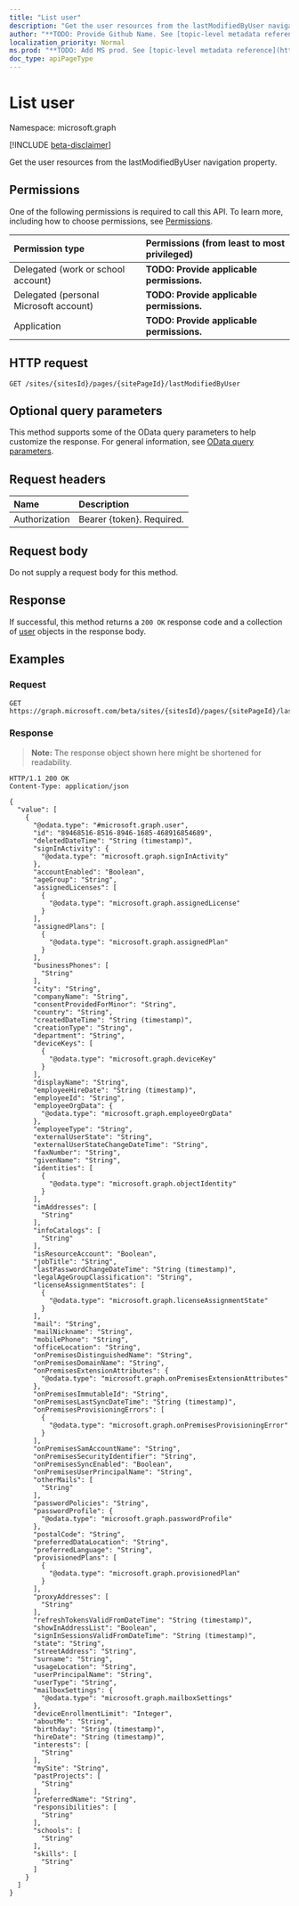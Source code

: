 ```yaml
---
title: "List user"
description: "Get the user resources from the lastModifiedByUser navigation property."
author: "**TODO: Provide Github Name. See [topic-level metadata reference](https://msgo.azurewebsites.net/add/document/guidelines/metadata.html#topic-level-metadata)**"
localization_priority: Normal
ms.prod: "**TODO: Add MS prod. See [topic-level metadata reference](https://msgo.azurewebsites.net/add/document/guidelines/metadata.html#topic-level-metadata)**"
doc_type: apiPageType
---
```


# List user
Namespace: microsoft.graph

[!INCLUDE [beta-disclaimer](../../includes/beta-disclaimer.md)]

Get the user resources from the lastModifiedByUser navigation property.

## Permissions
One of the following permissions is required to call this API. To learn more, including how to choose permissions, see [Permissions](/graph/permissions-reference).

|Permission type|Permissions (from least to most privileged)|
|:---|:---|
|Delegated (work or school account)|**TODO: Provide applicable permissions.**|
|Delegated (personal Microsoft account)|**TODO: Provide applicable permissions.**|
|Application|**TODO: Provide applicable permissions.**|

## HTTP request

<!-- {
  "blockType": "ignored"
}
-->
``` http
GET /sites/{sitesId}/pages/{sitePageId}/lastModifiedByUser
```

## Optional query parameters
This method supports some of the OData query parameters to help customize the response. For general information, see [OData query parameters](/graph/query-parameters).

## Request headers
|Name|Description|
|:---|:---|
|Authorization|Bearer {token}. Required.|

## Request body
Do not supply a request body for this method.

## Response

If successful, this method returns a `200 OK` response code and a collection of [user](../resources/user.md) objects in the response body.

## Examples

### Request
<!-- {
  "blockType": "request",
  "name": "list_user"
}
-->
``` http
GET https://graph.microsoft.com/beta/sites/{sitesId}/pages/{sitePageId}/lastModifiedByUser
```


### Response
>**Note:** The response object shown here might be shortened for readability.
<!-- {
  "blockType": "response",
  "truncated": true,
  "@odata.type": "Collection(microsoft.graph.user)"
}
-->
``` http
HTTP/1.1 200 OK
Content-Type: application/json

{
  "value": [
    {
      "@odata.type": "#microsoft.graph.user",
      "id": "89468516-8516-8946-1685-468916854689",
      "deletedDateTime": "String (timestamp)",
      "signInActivity": {
        "@odata.type": "microsoft.graph.signInActivity"
      },
      "accountEnabled": "Boolean",
      "ageGroup": "String",
      "assignedLicenses": [
        {
          "@odata.type": "microsoft.graph.assignedLicense"
        }
      ],
      "assignedPlans": [
        {
          "@odata.type": "microsoft.graph.assignedPlan"
        }
      ],
      "businessPhones": [
        "String"
      ],
      "city": "String",
      "companyName": "String",
      "consentProvidedForMinor": "String",
      "country": "String",
      "createdDateTime": "String (timestamp)",
      "creationType": "String",
      "department": "String",
      "deviceKeys": [
        {
          "@odata.type": "microsoft.graph.deviceKey"
        }
      ],
      "displayName": "String",
      "employeeHireDate": "String (timestamp)",
      "employeeId": "String",
      "employeeOrgData": {
        "@odata.type": "microsoft.graph.employeeOrgData"
      },
      "employeeType": "String",
      "externalUserState": "String",
      "externalUserStateChangeDateTime": "String",
      "faxNumber": "String",
      "givenName": "String",
      "identities": [
        {
          "@odata.type": "microsoft.graph.objectIdentity"
        }
      ],
      "imAddresses": [
        "String"
      ],
      "infoCatalogs": [
        "String"
      ],
      "isResourceAccount": "Boolean",
      "jobTitle": "String",
      "lastPasswordChangeDateTime": "String (timestamp)",
      "legalAgeGroupClassification": "String",
      "licenseAssignmentStates": [
        {
          "@odata.type": "microsoft.graph.licenseAssignmentState"
        }
      ],
      "mail": "String",
      "mailNickname": "String",
      "mobilePhone": "String",
      "officeLocation": "String",
      "onPremisesDistinguishedName": "String",
      "onPremisesDomainName": "String",
      "onPremisesExtensionAttributes": {
        "@odata.type": "microsoft.graph.onPremisesExtensionAttributes"
      },
      "onPremisesImmutableId": "String",
      "onPremisesLastSyncDateTime": "String (timestamp)",
      "onPremisesProvisioningErrors": [
        {
          "@odata.type": "microsoft.graph.onPremisesProvisioningError"
        }
      ],
      "onPremisesSamAccountName": "String",
      "onPremisesSecurityIdentifier": "String",
      "onPremisesSyncEnabled": "Boolean",
      "onPremisesUserPrincipalName": "String",
      "otherMails": [
        "String"
      ],
      "passwordPolicies": "String",
      "passwordProfile": {
        "@odata.type": "microsoft.graph.passwordProfile"
      },
      "postalCode": "String",
      "preferredDataLocation": "String",
      "preferredLanguage": "String",
      "provisionedPlans": [
        {
          "@odata.type": "microsoft.graph.provisionedPlan"
        }
      ],
      "proxyAddresses": [
        "String"
      ],
      "refreshTokensValidFromDateTime": "String (timestamp)",
      "showInAddressList": "Boolean",
      "signInSessionsValidFromDateTime": "String (timestamp)",
      "state": "String",
      "streetAddress": "String",
      "surname": "String",
      "usageLocation": "String",
      "userPrincipalName": "String",
      "userType": "String",
      "mailboxSettings": {
        "@odata.type": "microsoft.graph.mailboxSettings"
      },
      "deviceEnrollmentLimit": "Integer",
      "aboutMe": "String",
      "birthday": "String (timestamp)",
      "hireDate": "String (timestamp)",
      "interests": [
        "String"
      ],
      "mySite": "String",
      "pastProjects": [
        "String"
      ],
      "preferredName": "String",
      "responsibilities": [
        "String"
      ],
      "schools": [
        "String"
      ],
      "skills": [
        "String"
      ]
    }
  ]
}
```

